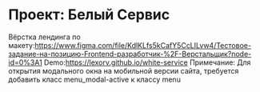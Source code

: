 # Проект: Белый Сервис
Вёрстка лендинга по макету:https://www.figma.com/file/KdlKLfs5kCafY5CcLILvw4/Тестовое-задание-на-позицию-Frontend-разработчик-%2F-Верстальщик?node-id=0%3A1
Demo:https://lexorv.github.io/white-service
Примечание: Для открытия модального окна на мобильной версии сайта, требуется добавить класс menu_modal-active к классу menu
